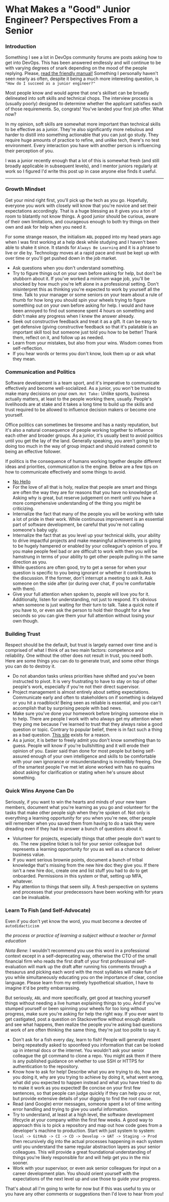 # What Makes a "Good" Junior Engineer? Perspectives From a Senior

### Introduction

Something I see a lot in DevOps community forums are posts asking how to get into DevOps. This has been answered endlessly and will continue to be with varying degrees of snark depending on the mood of the people replying. Please, [read the friendly manual!](https://roadmap.sh/devops) Something I personally haven't seen nearly as often, despite it being a much more interesting question, is `"How do I succeed as a junior engineer?"`

Most people know and would agree that one's skillset can be broadly delineated into soft skills and technical chops. The interview process is (usually poorly) designed to determine whether the applicant satisfies each of those requirements. So, congrats! You've landed your first job offer. What now?

In my opinion, soft skills are somewhat more important than technical skills to be effective as a junior. They're also significantly more nebulous and harder to distill into something actionable that you can just go study. They require huge amounts of practice to refine, and unlike tech, there's no test environment. Every interaction you have with another person is influencing their perception of you.

I was a junior recently enough that a lot of this is somewhat fresh (and still broadly applicable in subsequent levels), and I mentor juniors regularly at work so I figured I'd write this post up in case anyone else finds it useful.

------

### Growth Mindset

Get your mind right first, you'll pick up the tech as you go. Hopefully, everyone you work with closely will know that you're novice and set their expectations accordingly. That is a huge blessing as it gives you a ton of room to blatantly not know things. A good junior should be curious, aware of their own limitations, and courageous enough to both try things on their own and ask for help when you need it.

For some strange reason, the initialism `ABL` popped into my head years ago when I was first working at a help desk while studying and I haven't been able to shake it since. It stands for `Always Be Learning` and it is a phrase to live or die by. Technology moves at a rapid pace and must be kept up with over time or you'll get pushed down in the job market. 

- Ask questions when you don't understand something.
- Try to figure things out on your own before asking for help, but don't be stubborn about it. If you've worked a minimum wage job, you'll be shocked by how much you're left alone in a professional setting. Don't misinterpret this as thinking you're expected to work by yourself all the time. Talk to your manager or some seniors on your team about a rule of thumb for how long you should spin your wheels trying to figure something out on your own before asking for help. I would and have been annoyed to find out someone spent 4 hours on something and didn't make any progress when I knew the answer already.
- Seek out constructive feedback and treat it as a gift. It can be easy to get defensive (giving constructive feedback so that it's palatable is an important skill too) but someone just told you how to be better! Thank them, reflect on it, and follow up as needed.
- Learn from your mistakes, but also from your wins. Wisdom comes from self-reflection.
- If you hear words or terms you don't know, look them up or ask what they mean.

### Communication and Politics

Software development is a team sport, and it's imperative to communicate effectively and become well-socialized. As a junior, you won't be trusted to make many decisions on your own. `Hot Take:` Unlike sports, business actually matters, at least to the people working there, usually. People's livelihoods are at stake and it takes a long time to build up the skills and trust required to be allowed to influence decision makers or become one yourself.

Office politics can sometimes be tiresome and has a nasty reputation, but it's also a natural consequence of people working together to influence each other and broader groups. As a junior, it's usually best to avoid politics until you get the lay of the land. Generally speaking, you aren't going to be doing too much in the way of group impact and should instead commit to being an effective follower.

If politics is the consequence of humans working together despite different ideas and priorities, communication is the engine. Below are a few tips on how to communicate effectively and some things to avoid.

- [No Hello](https://nohello.net/)
- For the love of all that is holy, realize that people are smart and things are often the way they are for reasons that you have no knowledge of. Asking why is great, but reserve judgement on merit until you have a more comprehensive understanding of the thing you might be criticizing.
- Internalize the fact that many of the people you will be working with take a lot of pride in their work. While continuous improvement is an essential part of software development, be careful that you're not calling someone's baby ugly.
- Internalize the fact that as you level up your technical skills, your ability to drive impactful projects and make meaningful achievements is going to be hugely hampered or enabled by your colleague's opinion of you. If you make people feel bad or are difficult to work with then you will be hamstrung in terms of your ability to get other people pulling in the same direction as you.
- While questions are often good, try to get a sense for when your question is specific to you being ignorant or whether it contributes to the discussion. If the former, don't interrupt a meeting to ask it. Ask someone on the side after (or during over chat, if you're comfortable with them).
- Give your full attention when spoken to, people will love you for it. Additionally, listen for understanding, not just to respond. It's obvious when someone is just waiting for their turn to talk. Take a quick note if you have to, or even ask the person to hold their thought for a few seconds so you can give them your full attention without losing your own though.

### Building Trust

Respect should be the default, but trust is largely earned over time and is comprised of what I think of as two main factors: competence and reliability. One without the other does not result in trust, you need both. Here are some things you can do to generate trust, and some other things you can do to destroy it.

* Do not abandon tasks unless priorities have shifted and you've been instructed to pivot. It is very frustrating to have to stay on top of other people's work, especially if you're not their direct supervisor.
* Project management is almost entirely about setting expectations. Communicate early and often to stakeholders on if something is delayed or you hit a roadblock! Being seen as reliable is essential, and you can't accomplish that by surprising people with bad news.
* Make sure you've done your homework before bringing someone else in to help. There are people I work with who always get my attention when they ping me because I've learned to trust that they always raise a good question or topic. Contrary to popular belief, there is in fact such a thing as a bad question. [This site](https://letmegooglethat.com/) exists for a reason.
* As a junior, it is better to freely admit you don't know something than to guess. People will know if you're bullshitting and it will erode their opinion of you. Easier said than done for most people but being self-assured enough of your own intelligence and skills to be comfortable with your own ignorance or misunderstanding is incredibly freeing. One of the smartest people I've met let alone worked with has no qualms about asking for clarification or stating when he's unsure about something.

### Quick Wins Anyone Can Do

Seriously, if you want to win the hearts and minds of your new team members, document what you're learning as you go and volunteer for the tasks that make other people sigh when they're spoken of. Not only is everything a learning opportunity for you when you're new, other people will remember when you saved them from having to do a task they were dreading even if they had to answer a bunch of questions about it.

- Volunteer for projects, especially things that other people don't want to do. The new pipeline ticket is toil for your senior colleague but represents a learning opportunity for you as well as a chance to deliver business value.
- If you want serious brownie points, document a bunch of tribal knowledge that's missing from the new hire doc they give you. If there isn't a new hire doc, create one and list stuff you had to do to get onboarded. Permissions in this system or that, setting up MFA, whatever.
- Pay attention to things that seem silly. A fresh perspective on systems and processes that your predecessors have been working with for years can be invaluable.

### Learn To Fish (and Self-Advocate)

Even if you don't yet know the word, you must become a devotee of `autodidacticism`

*the process or practice of learning a subject without a teacher or formal education*

*Nota Bene*: I wouldn't recommend you use this word in a professional context except in a self-deprecating way, otherwise the CTO of the small financial firm who reads the first draft of your first professional self-evaluation will mark up the draft after running his comments through a thesaurus and picking each word with the most syllables will make fun of you while simultaneously educating you on the importance of clear, concise language. Please learn from my entirely hypothetical situation, I have to imagine it'd be pretty embarrassing.

But seriously, `ABL` and more specifically, get good at teaching yourself things without needing a live human explaining things to you. And if you've stumped yourself or been spinning your wheels for too long without progress, make sure you're asking for help the right way. If you ever want to get castigated, post a question on Stackoverflow without enough details and see what happens, then realize the people you're asking bad questions at work of are often thinking the same thing, they're just too polite to say it.

- Don't ask for a fish every day, learn to fish! People will generally resent being repeatedly asked to spoonfeed you information that can be looked up in internal docs or the internet. You wouldn't ask your senior colleague the git command to clone a repo. You might ask them if there is any published guidance on whether to use SSH or HTTPS for authentication to the repository.
- Know how to ask for help! Describe what you are trying to do, how are you doing it, why are you trying to achieve by doing it, what went wrong, what did you expected to happen instead and what you have tried to do to make it work as you expected! Be concise on your first few sentences, so that people can judge quickly if they can help you or not, but provide extensive details of your digging to find the root cause.
- Read (and Google) error messages, someone spent a lot of time writing error handling and trying to give you useful information.
- Try to understand, at least at a high level, the software development lifecycle at your company within the first few weeks. A good way to approach this is to pick a repository and map out how code goes from a developer's machine to production. Start with just system to system: `local -> GitHub -> CI -> CD -> Develop -> UAT -> Staging -> Prod` then recursively dig into the actual processes happening in each system until you understand the same regular abstraction layers as your senior colleagues. This will provide a great foundational understanding of things you're likely responsible for and will help get you in the mix sooner.
- Work with your supervisor, or even ask senior colleagues for input on a career development plan. You should orient yourself with the expectations of the next level up and use those to guide your progress.

That's about all I'm going to write for now but if this was useful to you or you have any other comments or suggestions then I'd love to hear from you!
